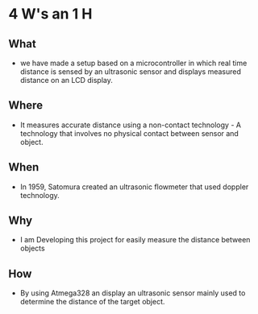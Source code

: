 # 4 W's an 1 H


## What

- we have made a setup based on a microcontroller in which real time distance is sensed by an ultrasonic sensor and displays measured distance on an LCD display.

## Where

- It measures accurate distance using a non-contact technology - A technology that involves no physical contact between sensor and object.

## When

- In 1959, Satomura created an ultrasonic flowmeter that used doppler technology.

## Why

- I am Developing this project for easily measure the distance between objects

## How

- By using Atmega328 an display an ultrasonic sensor mainly used to determine the distance of the target object.
